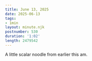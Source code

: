 ```yaml
---
title: June 13, 2025
date: 2025-06-13
tags:
- 1min
layout: minute.njk
postnumber: 530
duration: '1:02'
length: 2479542
---
```

A little scalar noodle from earlier this am. 